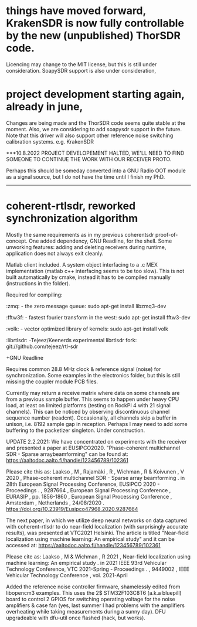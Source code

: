 # things have moved forward, KrakenSDR is now fully controllable by the new (unpublished) ThorSDR code.
Licencing may change to the MIT license, but this is still under consideration. SoapySDR support is
also under consideration,


# project development starting again, already in june,
Changes are being made and the ThorSDR code seems quite stable at the moment.
Also, we are considering to add soapysdr support in the future. Note that
this driver will also support other reference noise switching calibration systems. e.g. KrakenSDR


***10.8.2022 PROJECT DEVELOPEMENT HALTED, WE'LL NEED TO FIND SOMEONE TO CONTINUE THE WORK WITH OUR RECEIVER PROTO.

Perhaps this should be someday converted into a GNU Radio OOT module as a signal source, but I do not have the time
until I finish my PhD.
***

# coherent-rtlsdr, reworked synchronization algorithm

Mostly the same requirements as in my previous coherentsdr proof-of-concept. One added dependency, GNU Readline, for the shell. Some unworking features: adding and deleting receivers during runtime, application does not always exit cleanly. 

Matlab client included. A system object interfacing to a .c MEX implementation (matlab c++ interfacing seems to be too slow). This is not built automatically by cmake, instead it has to be compiled manually (instructions in the folder).

Required for compiling:

:zmq: - the zero message queue:
	sudo apt-get install libzmq3-dev

:fftw3f: - fastest fourier transform in the west:
	sudo apt-get install fftw3-dev

:volk: - vector optimized library of kernels:
	sudo apt-get install volk
	
:librtlsdr: -Tejeez/Keenerds experimental librtlsdr fork:
	git://github.com/tejeez/rtl-sdr
	
+GNU Readline

Requires common 28.8 MHz clock & reference signal (noise) for synchronization. Some examples in the electronics folder, but this is still missing the coupler module PCB files.

Currently may return a receive matrix where data on some channels are from a previous sample buffer. This seems to happen under heavy CPU load, at least on limited platforms (testing on RockPI 4 with 21 signal channels). This can be noticed by observing discontinuous channel sequence number (readcnt). Occasionally, all channels skip a buffer in unison, i.e. 8192 sample gap in reception. Perhaps I may need to add some buffering to the packetizer singleton. Under construction.

UPDATE 2.2.2021: We have concentrated on experiments with the receiver and presented a paper at EUSIPCO2020. "Phase-coherent multichannel SDR - Sparse arraybeamforming" can be found at: https://aaltodoc.aalto.fi/handle/123456789/102361

Please cite this as: Laakso , M , Rajamäki , R , Wichman , R & Koivunen , V 2020 , Phase-coherent multichannel SDR - Sparse array beamforming . in 28th European Signal Processing Conference, EUSIPCO 2020 - Proceedings . , 9287664 , European Signal Processing Conference , EURASIP , pp. 1856-1860 , European Signal Processing Conference , Amsterdam , Netherlands , 24/08/2020 . https://doi.org/10.23919/Eusipco47968.2020.9287664

The next paper, in which we utilize deep neural networks on data captured with coherent-rtlsdr to do near-field localization (with surprisingly accurate results), was presented at VTC2021 Helsinki. The article is titled "Near-field localization using machine learning: An empirical study" and it can be accessed at: https://aaltodoc.aalto.fi/handle/123456789/102361

Please cite as: Laakso , M & Wichman , R 2021 , Near-field localization using machine learning: An empirical study . in 2021 IEEE 93rd Vehicular Technology Conference, VTC 2021-Spring - Proceedings . , 9449002 , IEEE Vehicular Technology Conference , vol. 2021-April 

Added the reference noise controller firmware, shamelessly edited from libopencm3 examples. This uses the 2$ STM32F103C8T6 (a.k.a bluepill) board to control 2 GPIOS for switching operating voltage for the noise amplifiers & case fan (yes, last summer I had problems with the amplifiers overheating while taking measurements during a sunny day). DFU upgradeable with dfu-util once flashed (hack, but works).

